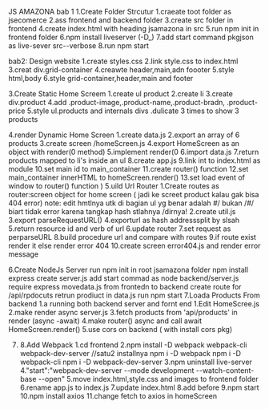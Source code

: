 JS AMAZONA
bab 1
1.Create Folder Strcutur
1.craeate toot folder as jsecomerce
2.ass frontend and backend folder
3.create src folder in frontend
4.create index.html with heading jsamazona in src
5.run npm init in frontend folder
6.npm install liveserver (-D\_)
7.add start command pkgjson as live-sever src--verbose
8.run npm start

bab2:
Design website
1.create styles.css
2.link style.css to index.html
3.creat div.grid-container
4.creawte header,main,adn foooter
5.style html,body
6.style grid-container,header,main and footer

3.Create Static Home Screem
1.create ul product
2.create li
3.create div.product
4.add .product-image,.product-name,.product-bradn, .product-price
5.style ul.products and internals divs
.dulicate 3 times to show 3 products

4.render Dynamic Home Screen
1.create data.js
2.export an array of 6 products
3.create screen /homeScreen.js
4.export HomeScreen as an object with render(0 method)
5.implement render(0
6.import data.js
7.return products mapped to li's inside an ul
8.create app.js
9.link int to index.html as module
10.set main id to main_container
11.create router() function
12.set main_container innerHTML to homeScreen.render()
13.set load event of window to router() function
)
5.uild Url Router
1.Create routes as router:screen object for home screen
( jadi ke screet product kalau gak bisa 404 error)
note: edit hmtlnya utk di bagian ul yg benar adalah #/ bukan
/#/ biart tidak error karena tangkap hash stlahnya /dirnya!
2.create util.js
3.export parseRequestURL()
4.exporturl as hash addresssplit by slsah
5.return resource id and verb of url
6.update router
7.set request as perparseURL
8.build procedure url and compare with routes
9.if route exist render it else render error 404
10.create screen error404.js and render error message

6.Create NodeJs Server
run npm init in root jsamazona folder
npm install express
create server.js
add start commad as node backend/server.js
require express
movedata.js from frontedn to backend
create route for /api/rpdocuts
retrun prodiuct in data.js
run npm start
7.Loada Products From backend
1.a running both backend server and fornt end
1.Edit HomeScree.js
2.make render async server.js
3.fetch products from 'api/products' in render (async -await)
4.make router() async and call await HomeScreen.render()
5.use cors on backend ( with install cors pkg)

7.  8.Add Webpack
    1.cd frontend
    2.npm install -D webpack webpack-cli webpack-dev-server //satu2 installnya
    npm i -D webpack
    npm i -D webpack-cli
    npm i -D webpack-dev-server
    3.npm uninstall live-server
    4."start":"webpack-dev-server --mode development --watch-content-base --open"
    5.move index.html,style.css and images to frontend folder
    6.rename app.js to index.js
    7.update index.html
    8.add <script src="main.js"></script> before </body>
    9.npm start
    10.npm install axios
    11.change fetch to axios in homeScreen
